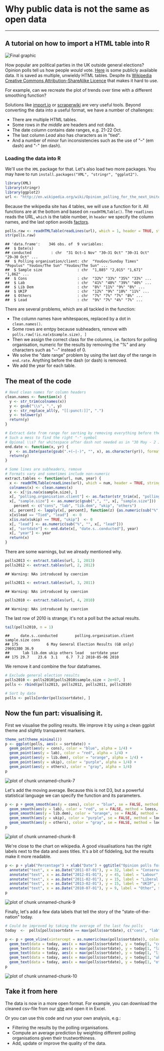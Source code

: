 # Why public data is not the same as open data
-----
## A tutorial on how to import a HTML table into R

![Final graphic](trends.png)

How popular are political parties in the UK outside general elections? Opinion polls tell us how people *would* vote. [Here](http://en.wikipedia.org/wiki/Opinion_polling_for_the_next_United_Kingdom_general_election) is some publicly available data. It is saved as multiple, unwieldy HTML tables. Despite its [Wikipedia Creative Commons Attribution-ShareAlike Licence](http://en.wikipedia.org/wiki/Wikipedia:Text_of_Creative_Commons_Attribution-ShareAlike_3.0_Unported_License) that makes it hard to use.

For example, can we recreate the plot of trends over time with a different smoothing function?

Solutions like [import.io](http://import.io/) or [scraperwiki](https://scraperwiki.com/) are very useful tools. Beyond converting the data into a useful format, we have a number of challenges:

* There are multiple HTML tables.
* Some rows *in the middle* are headers and not data.
* The date column contains date ranges, e.g. 21-22 Oct.
* The last column *Lead* also has characters as in "tied".
* And a number of minor fun inconsistencies such as the use of "–" (em dash) and "-" (en dash).

### Loading the data into R

We'll use the `XML` package for that. Let's also load two more packages. You may have to run `install.packages("XML", "stringr", "ggplot2")`.

```r
library(XML)
library(stringr)
library(ggplot2)
url <- "http://en.wikipedia.org/wiki/Opinion_polling_for_the_next_United_Kingdom_general_election"
```


Because the wikipedia site has 4 tables, we will use a function for it. All functions are at the bottom and based on `readHTMLTable()`. The `readlines` reads the URL, `which` is the table number, in `header` we specify the column names, and the last option avoids [factors](http://www.statmethods.net/input/datatypes.html).


```r
polls.raw <- readHTMLTable(readLines(url), which = 1, header = TRUE, stringsAsFactors = FALSE)
str(polls.raw)
```

```
## 'data.frame':	346 obs. of  9 variables:
##  $ Date(s)
## conducted         : chr  "31 Oct–1 Nov" "30–31 Oct" "30–31 Oct" "29–30 Oct" ...
##  $ Polling organisation/client: chr  "YouGov/Sunday Times" "Populus" "YouGov/The Sun" "YouGov/The Sun" ...
##  $ Sample size                : chr  "1,885" "2,015" "1,671" "1,862" ...
##  $ Cons                       : chr  "32%" "33%" "35%" "33%" ...
##  $ Lab                        : chr  "41%" "40%" "39%" "40%" ...
##  $ Lib Dem                    : chr  "8%" "11%" "9%" "8%" ...
##  $ UKIP                       : chr  "12%" "9%" "10%" "11%" ...
##  $ Others                     : chr  "7%" "7%" "7%" "8%" ...
##  $ Lead                       : chr  "9%" "7%" "4%" "7%" ...
```

There are several problems, which are all tackled in the function:
* The column names have whitespaces, replaced by a dot in `clean.names()`.
* Some rows are emtpy because subheaders, remove with `polls.raw[!is.na(x$sample.size), ]`
* Then we assign the correct class for the columns, i.e. factors for polling organisation, numeric for the results by removing the "%" and any characters such as "--" instead of 0. 
* We solve the "date range" problem by using the last day of the range in `end.rate`. Anything before the dash (or dash) is removed.
* We add the year for each table.

## The meat of the code

```r
# Need clean names for column headers
clean.names <- function(x) {
  y <- str_trim(colnames(x))
  y <- gsub("\\s", ".", y)
  y <- str_replace_all(y, "[[:punct:]]", ".")
  y <- tolower(y)
  return(y)
}

# Extract date from range for sorting by removing everything before the dash
# Such a mess to find the right "-" symbol 
# Opional \\s? for whitespace after dash not needed as in "30 May - 2 June"
end.date <- function(x, yr) {
  y  <- as.Date(paste(gsub(".+(–|-)", "", x), as.character(yr)), format = "%d %b %Y")
  return(y)
}

# Some lines are subheaders, remove
# Formats vary and sometimes include non-numeric
extract.tables <- function(url, num, year) {
  x <- readHTMLTable(readLines(url), which = num, header = TRUE, stringsAsFactors = FALSE)
  colnames(x) <- clean.names(x)
  x <- x[!is.na(x$sample.size), ]
  x[, "polling.organisation.client"] <- as.factor(str_trim(x[, "polling.organisation.client"]))
  x[, "sample.size"] <- as.numeric(gsub(",", "", x[, "sample.size"]))
    percent <- c("cons", "lab", "lib.dem", "ukip", "others")
  x[, percent] <- lapply(x[, percent], function(z) {as.numeric(sub("%", "", z))})
  x[x$lead == "Tied", "lead"]  <- 0
  x[is.na(x$ukip) == TRUE, "ukip"]  <- 0
  x[, "lead"] <- as.numeric(sub("%", "", x[, "lead"]))
  x[, "sortdate"] <- end.date(x[, "date.s..conducted"], year)
  x[, "year"] <- year
  return(x)
}
```


There are some warnings, but we already mentioned why.

```r
polls2013 <- extract.tables(url, 1, 2013)
polls2012 <- extract.tables(url, 2, 2012)
```

```
## Warning: NAs introduced by coercion
```

```r
polls2011 <- extract.tables(url, 3, 2011)
```

```
## Warning: NAs introduced by coercion
```

```r
polls2010 <- extract.tables(url, 4, 2010)
```

```
## Warning: NAs introduced by coercion
```

The last row of 2010 is strange; it's not a poll but the actual results.

```r
tail(polls2010, n = 1)
```

```
##     date.s..conducted        polling.organisation.client sample.size cons
## 175             6 May General Election Results (GB only)    29691380 36.9
##      lab lib.dem ukip others lead   sortdate year
## 175 29.7    23.6  3.1    6.7  7.2 2010-05-06 2010
```


We remove it and combine the four dataframes.

```r
# Exclude general election results
polls2010 <- polls2010[polls2010$sample.size < 2e+07, ]
polls <- rbind(polls2013, polls2012, polls2011, polls2010)

# Sort by date
polls <- polls[order(polls$sortdate), ]
```


## Now the fun part: visualising it.

First we visualise the polling results. We improve it by using a clean ggplot theme and slightly transparent markers.

```r
theme_set(theme_minimal())
p <- ggplot(polls, aes(x = sortdate)) + 
  geom_point(aes(y = cons), color = "blue", alpha = 1/4) + 
  geom_point(aes(y = lab), color = "red", alpha = 1/4) +
  geom_point(aes(y = lib.dem), color = "orange", alpha = 1/4) +
  geom_point(aes(y = ukip), color = "purple", alpha = 1/4) +
  geom_point(aes(y = others), color = "gray", alpha = 1/4)
p
```

![plot of chunk unnamed-chunk-7](figure/unnamed-chunk-7.png) 


Let's add the moving average. Because this is not D3, but a powerful statistical language we can specify the function and its parameters.

```r
p <- p + geom_smooth(aes(y = cons), color = "blue", se = FALSE, method = loess, span = 0.1, size = 1) + 
  geom_smooth(aes(y = lab), color = "red", se = FALSE, method = loess, span = 0.1, size = 1) + 
  geom_smooth(aes(y = lib.dem), color = "orange", se = FALSE, method = loess, span = 0.1, size = 1) + 
  geom_smooth(aes(y = ukip), color = "purple", se = FALSE, method = loess, span = 0.1, size = 1) + 
  geom_smooth(aes(y = others), color = "gray", se = FALSE, method = loess, span = 0.1, size = 1)
p
```

![plot of chunk unnamed-chunk-8](figure/unnamed-chunk-8.png) 


We're close to the chart on wikipedia. A good visualisations has the right labels next to the data and axes titles. It's a bit of fiddeling, but the results make it more readable.

```r
p <- p + ylab("Percentage") + xlab("Date") + ggtitle("Opinion polls for the UK General Election (2010 - today)") +
  annotate("text", x = as.Date("2011-07-01"), y = 32, label = "Conservatives", size = 5, color = "blue") + 
  annotate("text", x = as.Date("2012-01-01"), y = 45, label = "Labour", size = 5, color = "red") + 
  annotate("text", x = as.Date("2011-02-01"), y = 15, label = "Liberal Democrats", size = 5, color = "darkorange") +
  annotate("text", x = as.Date("2013-02-01"), y = 15, label = "UKIP", size = 5, color = "purple") + 
  annotate("text", x = as.Date("2010-07-01"), y = 9, label = "Other", size = 5, color = "grey50") 
p
```

![plot of chunk unnamed-chunk-9](figure/unnamed-chunk-9.png) 


Finally, let's add a few data labels that tell the story of the "state-of-the-nation" today. 


```r
# Could be improved by taking the average of the last few polls
today  <-  polls[polls$sortdate == max(polls$sortdate), c("cons", "lab", "lib.dem", "ukip", "others")]

p <- p + geom_vline(xintercept = as.numeric(max(polls$sortdate)), color = "grey50", size = 0.5) +
  geom_text(data = today, aes(x = max(polls$sortdate), y = today[1, "cons"], label = today[1, "cons"]), hjust = -0.5) +
  geom_text(data = today, aes(x = max(polls$sortdate), y = today[1, "lab"], label = today[1, "lab"]), hjust = -0.5) + 
  geom_text(data = today, aes(x = max(polls$sortdate), y = today[1, "lib.dem"], label = today[1, "lib.dem"]), hjust = -0.5) +
  geom_text(data = today, aes(x = max(polls$sortdate), y = today[1, "ukip"], label = today[1, "ukip"]), hjust = -0.5) +
  geom_text(data = today, aes(x = max(polls$sortdate), y = today[1, "others"], label = today[1, "others"]), hjust = -2)
p
```

![plot of chunk unnamed-chunk-10](figure/unnamed-chunk-10.png) 


## Take it from here

The data is now in a more open format. For example, you can download the cleaned csv-file from our [site](http://theodi.org) and open it in Excel.

Or you can use this code and run your own analysis, e.g.:
* Filtering the results by the polling organisations.
* Compute an average prediction by weighting different polling organisations given their trustworthiness.
* Add, update or improve the quality of the data.


